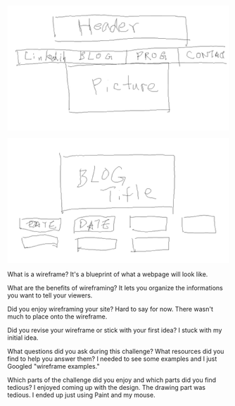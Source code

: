 ![alt text](imgs/homepage-wireframe.png)

![alt text](imgs/blog-wireframe.png)

What is a wireframe?
It's a blueprint of what a webpage will look like.

What are the benefits of wireframing?
It lets you organize the informations you want to tell your viewers.

Did you enjoy wireframing your site?
Hard to say for now. There wasn't much to place onto the wireframe. 

Did you revise your wireframe or stick with your first idea?
I stuck with my initial idea.

What questions did you ask during this challenge? What resources did you find to help you answer them?
I needed to see some examples and I just Googled "wireframe examples."

Which parts of the challenge did you enjoy and which parts did you find tedious?
I enjoyed coming up with the design. The drawing part was tedious. I ended up just using Paint and my mouse.